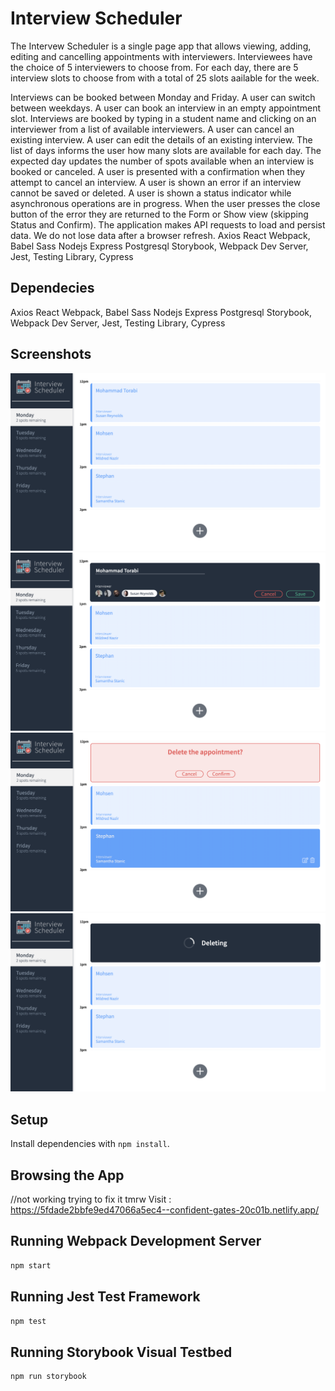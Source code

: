 # Interview Scheduler

The Intervew Scheduler is a single page app that allows viewing, adding, editing and cancelling appointments with interviewers. Interviewees have the choice of 5 interviewers to choose from. For each day, there are 5 interview slots to choose from with a total of 25 slots aailable for the week.

Interviews can be booked between Monday and Friday.
A user can switch between weekdays.
A user can book an interview in an empty appointment slot.
Interviews are booked by typing in a student name and clicking on an interviewer from a list of available interviewers.
A user can cancel an existing interview.
A user can edit the details of an existing interview.
The list of days informs the user how many slots are available for each day.
The expected day updates the number of spots available when an interview is booked or canceled.
A user is presented with a confirmation when they attempt to cancel an interview.
A user is shown an error if an interview cannot be saved or deleted.
A user is shown a status indicator while asynchronous operations are in progress.
When the user presses the close button of the error they are returned to the Form or Show view (skipping Status and Confirm).
The application makes API requests to load and persist data. We do not lose data after a browser refresh. 
Axios
React
Webpack, Babel
Sass
Nodejs
Express
Postgresql
Storybook, Webpack Dev Server, Jest, Testing Library, Cypress

## Dependecies
Axios
React
Webpack, Babel
Sass
Nodejs
Express
Postgresql
Storybook, Webpack Dev Server, Jest, Testing Library, Cypress
  
## Screenshots
![](https://github.com/mohdtorabi/scheduler/blob/master/image/Screen%20Shot%202020-12-16%20at%207.53.33%20PM.png)
![](https://github.com/mohdtorabi/scheduler/blob/master/image/Screen%20Shot%202020-12-16%20at%207.53.41%20PM.png)
![](https://github.com/mohdtorabi/scheduler/blob/master/image/Screen%20Shot%202020-12-16%20at%207.54.56%20PM.png)
![](https://github.com/mohdtorabi/scheduler/blob/master/image/Screen%20Shot%202020-12-16%20at%207.55.19%20PM.png)

## Setup

Install dependencies with `npm install`.

## Browsing the App
//not working trying to fix it tmrw
Visit : https://5fdade2bbfe9ed47066a5ec4--confident-gates-20c01b.netlify.app/

## Running Webpack Development Server

```sh
npm start
```

## Running Jest Test Framework

```sh
npm test
```

## Running Storybook Visual Testbed

```sh
npm run storybook
```
